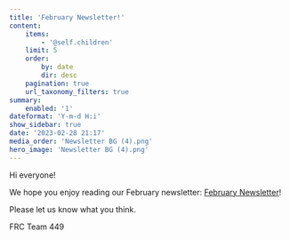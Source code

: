 ```yaml
---
title: 'February Newsletter!'
content:
    items:
        - '@self.children'
    limit: 5
    order:
        by: date
        dir: desc
    pagination: true
    url_taxonomy_filters: true
summary:
    enabled: '1'
dateformat: 'Y-m-d H:i'
show_sidebar: true
date: '2023-02-28 21:17'
media_order: 'Newsletter BG (4).png'
hero_image: 'Newsletter BG (4).png'
---
```


Hi everyone!

We hope you enjoy reading our February newsletter: [February Newsletter](https://tinyurl.com/449februarynewsletter)! 

Please let us know what you think. 

FRC Team 449
